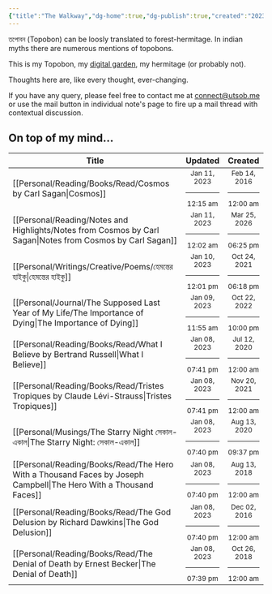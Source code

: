 ```yaml
---
{"title":"The Walkway","dg-home":true,"dg-publish":true,"created":"2023-01-02T21:30:15+06:00","updated":"2023-01-11T10:33:25+06:00","dg-metatags":{"description":"Utsob's Digital Garden","og:description":"Utsob's Digital Garden"},"permalink":"/the-walkway/","metatags":{"description":"Utsob's Digital Garden","og:description":"Utsob's Digital Garden"},"tags":["gardenEntry"],"dgPassFrontmatter":true}
---
```


তপোবন (Topobon) can be loosly translated to forest-hermitage. In indian myths there are numerous mentions of topobons.

This is my Topobon, my [digital garden](https://cagrimmett.com/notes/2020/11/08/what-are-digital-gardens/), my hermitage (or probably not).

Thoughts here are, like every thought, ever-changing.

If you have any query, please feel free to contact me at [connect@utsob.me](mailto:connect@utsob.me) or use the mail button in individual note's page to fire up a mail thread with contextual discussion.

## On top of my mind…
| Title                                                                                                                | Updated                                                   | Created                                                   |
| -------------------------------------------------------------------------------------------------------------------- | --------------------------------------------------------- | --------------------------------------------------------- |
| [[Personal/Reading/Books/Read/Cosmos by Carl Sagan\|Cosmos]]                                                      | <center><small>Jan 11, 2023<hr/>12:15 am</small></center> | <center><small>Feb 14, 2016<hr/>12:00 am</small></center> |
| [[Personal/Reading/Notes and Highlights/Notes from Cosmos by Carl Sagan\|Notes from Cosmos by Carl Sagan]]        | <center><small>Jan 11, 2023<hr/>12:02 am</small></center> | <center><small>Mar 25, 2026<hr/>06:25 pm</small></center> |
| [[Personal/Writings/Creative/Poems/হেমন্তের হাইকু\|হেমন্তের হাইকু]]                                               | <center><small>Jan 10, 2023<hr/>12:01 pm</small></center> | <center><small>Oct 24, 2021<hr/>06:18 pm</small></center> |
| [[Personal/Journal/The Supposed Last Year of My Life/The Importance of Dying\|The Importance of Dying]]           | <center><small>Jan 09, 2023<hr/>11:55 am</small></center> | <center><small>Oct 22, 2022<hr/>10:00 pm</small></center> |
| [[Personal/Reading/Books/Read/What I Believe by Bertrand Russell\|What I Believe]]                                | <center><small>Jan 08, 2023<hr/>07:41 pm</small></center> | <center><small>Jul 12, 2020<hr/>12:00 am</small></center> |
| [[Personal/Reading/Books/Read/Tristes Tropiques by Claude Lévi-Strauss\|Tristes Tropiques]]                       | <center><small>Jan 08, 2023<hr/>07:41 pm</small></center> | <center><small>Nov 20, 2021<hr/>12:00 am</small></center> |
| [[Personal/Musings/The Starry Night সেকাল-একাল\|The Starry Night: সেকাল-একাল]]                                    | <center><small>Jan 08, 2023<hr/>07:40 pm</small></center> | <center><small>Aug 13, 2020<hr/>09:37 pm</small></center> |
| [[Personal/Reading/Books/Read/The Hero With a Thousand Faces by Joseph Campbell\|The Hero With a Thousand Faces]] | <center><small>Jan 08, 2023<hr/>07:40 pm</small></center> | <center><small>Aug 13, 2018<hr/>12:00 am</small></center> |
| [[Personal/Reading/Books/Read/The God Delusion by Richard Dawkins\|The God Delusion]]                             | <center><small>Jan 08, 2023<hr/>07:40 pm</small></center> | <center><small>Dec 02, 2016<hr/>12:00 am</small></center> |
| [[Personal/Reading/Books/Read/The Denial of Death by Ernest Becker\|The Denial of Death]]                         | <center><small>Jan 08, 2023<hr/>07:39 pm</small></center> | <center><small>Oct 26, 2018<hr/>12:00 am</small></center> |
